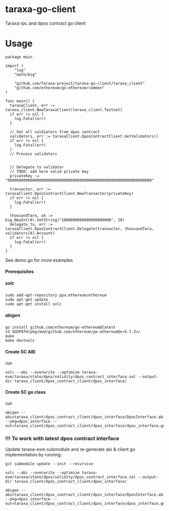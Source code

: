 # taraxa-go-client
Taraxa rpc and dpos contract go client

# Usage
```
package main

import (
	"log"
	"math/big"

	"github.com/Taraxa-project/taraxa-go-client/taraxa_client"
	"github.com/ethereum/go-ethereum/common"
)

func main() {
  taraxaClient, err := taraxa_client.NewTaraxaClient(taraxa_client.Testnet)
  if err != nil {
    log.Fatal(err)
  }

  // Get all valdiators from dpos contract
  validators, err := taraxaClient.DposContractClient.GetValidators()
  if err != nil {
    log.Fatal(err)
  }
  // Process validators


  // Delegate to validator
  // TODO: add here valid private key
  privateKey := "0000000000000000000000000000000000000000000000000000000000000000"

  transactor, err := taraxaClient.DposContractClient.NewTransactor(privateKey)
  if err != nil {
    log.Fatal(err)
  }

  thousandTara, ok := big.NewInt(0).SetString("1000000000000000000000", 10)
  delegate_tx, err := taraxaClient.DposContractClient.Delegate(transactor, thousandTara, validators[0].Account)
  if err != nil {
    log.Fatal(err)
  }
}
```

See demo.go for more examples


#### Prerequisites
##### solc
```
sudo add-apt-repository ppa:ethereum/ethereum
sudo apt-get update
sudo apt-get install solc
```

##### abigen
```
go install github.com/ethereum/go-ethereum@latest
cd $GOPATH/pkg/mod/github.com/ethereum/go-ethereum@v<X.Y.Z>/
make
make devtools
```

#### Create SC ABI
run
```
solc --abi --overwrite --optimize taraxa-evm/taraxa/state/dpos/solidity/dpos_contract_interface.sol --output-dir taraxa_client/dpos_contract_client/dpos_interface/
```

#### Create SC go class
run
```
abigen --abi=taraxa_client/dpos_contract_client/dpos_interface/DposInterface.abi --pkg=dpos_interface --out=taraxa_client/dpos_contract_client/dpos_interface/dpos_interface.go
```

### !!! To work with latest dpos contract interface
Update taraxa-evm submodule and re-generate abi & client go implementation by running:
```
git submodule update --init --recursive

solc --abi --overwrite --optimize taraxa-evm/taraxa/state/dpos/solidity/dpos_contract_interface.sol --output-dir taraxa_client/dpos_contract_client/dpos_interface/

abigen --abi=taraxa_client/dpos_contract_client/dpos_interface/DposInterface.abi --pkg=dpos_interface --out=taraxa_client/dpos_contract_client/dpos_interface/dpos_interface.go
```


